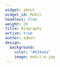 ```yaml
---
widget: about
widget_id: Mohit
headless: true
weight: 20
title: Biography
active: true
author: admin
design:
  background:
    color: "#934a4a"
    image: mohit-w.jpg
---
```

